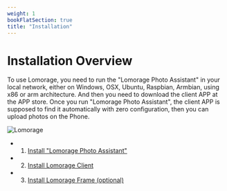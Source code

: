 ```yaml
---
weight: 1
bookFlatSection: true
title: "Installation"
---
```


# Installation Overview

To use Lomorage, you need to run the "Lomorage Photo Assistant" in your local network, either on Windows, OSX, Ubuntu, Raspbian, Armbian, using x86 or arm architecture. And then you need to download the client APP at the APP store. Once you run "Lomorage Photo Assistant", the client APP is supposed to find it automatically with zero configuration, then you can upload photos on the Phone.

<img alt="Lomorage" src="/img/installation/All-in-one-en.png">

 - 1. [Install "Lomorage Photo Assistant"](docs/Installation/lomorage-service/)

 - 2. [Install Lomorage Client](docs/Installation/lomorage-client/)

 - 3. [Install Lomorage Frame (optional)](docs/Installation/lomo-frame/)
